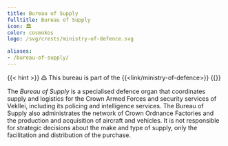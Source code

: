 ```yaml
---
title: Bureau of Supply
fulltitle: Bureau of Supply
icon: 🏛️
color: cosmokos
logo: /svg/crests/ministry-of-defence.svg

aliases:
- /bureau-of-supply/
---
```

{{< hint >}}
߷ This bureau is part of the {{<link/ministry-of-defence>}}
{{</hint>}}

The *Bureau of Supply* is a specialised defence organ that coordinates supply and logistics for the Crown Armed Forces and security services of Vekllei, including its policing and intelligence services. The Bureau of Supply also administrates the network of Crown Ordnance Factories and the production and acquisition of aircraft and vehicles. It is not responsible for strategic decisions about the make and type of supply, only the facilitation and distribution of the purchase.